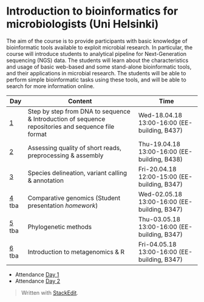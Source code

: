 ﻿# Introduction to bioinformatics for microbiologists (Uni Helsinki)
The aim of the course is to provide participants with basic knowledge of bioinformatic tools available to exploit microbial research. In particular, the course will introduce students to analytical pipeline for Next-Generation sequencing (NGS) data. The students will learn about the characteristics and usage of basic web-based and some stand-alone bioinformatic tools, and their applications in microbial research. The students will be able to perform simple bioinformatic tasks using these tools, and will be able to search for more information online.

| Day               |Content                          |Time                         |
|--------------------|-------------------------------|-----------------------------|
| [1](https://github.com/mirossilabcourses/IBM2019/blob/master/Github_IBM_Day1.md)  |Step by step from DNA to sequence & Introduction of sequence repositories and sequence file format|Wed-18.04.18 13:00-16:00 (EE-building, B437)|
| [2](https://github.com/mirossilabcourses/IBM2019/blob/master/Github_IBM_Day2.md)  |Assessing quality of short reads, preprocessing & assembly|Thu-19.04.18 13:00-16:00 (EE-building, B438)|
| [3](https://github.com/mirossilabcourses/IBM2018/blob/master/Github_IBM_Day3.md)  |Species delineation, variant calling & annotation|Fri-20.04.18 12:00-15:00 (EE-building, B347)|
| [4]()  tba |Comparative genomics (Student presentation *homework*)|Wed-02.05.18 13:00-16:00 (EE-building, B347)|
| [5]() tba  | Phylogenetic methods|Thu-03.05.18 13:00-16:00 (EE-building, B347)|
| [6]() tba  |Introduction to metagenomics & R|Fri-04.05.18 13:00-16:00 (EE-building, B347)|

- Attendance [Day 1](https://ec.europa.eu/eusurvey/runner/fd6e921b-0544-2152-ecce-5b8496a89656)
- Attendance [Day 2](https://ec.europa.eu/eusurvey/runner/IBMDAY2)
> Written with [StackEdit](https://stackedit.io/).
